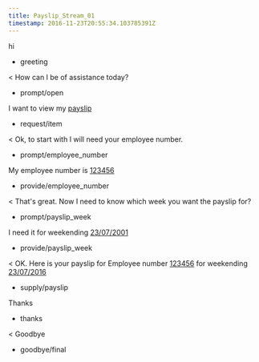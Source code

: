 ```yaml
---
title: Payslip_Stream_01
timestamp: 2016-11-23T20:55:34.103785391Z
---
```


hi
* greeting

< How can I be of assistance today?
* prompt/open

I want to view my [payslip](item_type)
* request/item

< Ok, to start with I will need your employee number.
* prompt/employee_number

My employee number is [123456](employee_number)
* provide/employee_number

< That's great. Now I need to know which week you want the payslip for?
* prompt/payslip_week

I need it for weekending [23/07/2001](payslip_week)
* provide/payslip_week

< OK. Here is your payslip for Employee number [123456](employee_number) for weekending [23/07/2016](payslip_week)
* supply/payslip

Thanks
* thanks

< Goodbye
* goodbye/final
